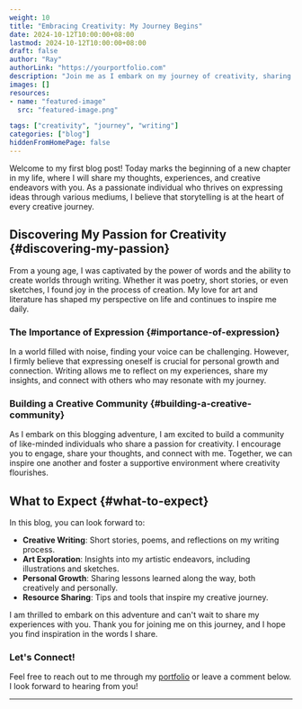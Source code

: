 ```yaml
---
weight: 10
title: "Embracing Creativity: My Journey Begins"
date: 2024-10-12T10:00:00+08:00
lastmod: 2024-10-12T10:00:00+08:00
draft: false
author: "Ray"
authorLink: "https://yourportfolio.com"
description: "Join me as I embark on my journey of creativity, sharing my experiences, insights, and the art of storytelling."
images: []
resources:
- name: "featured-image"
  src: "featured-image.png"

tags: ["creativity", "journey", "writing"]
categories: ["blog"]
hiddenFromHomePage: false
---
```


Welcome to my first blog post! Today marks the beginning of a new chapter in my life, where I will share my thoughts, experiences, and creative endeavors with you. As a passionate individual who thrives on expressing ideas through various mediums, I believe that storytelling is at the heart of every creative journey.

<!--more-->

## Discovering My Passion for Creativity {#discovering-my-passion}

From a young age, I was captivated by the power of words and the ability to create worlds through writing. Whether it was poetry, short stories, or even sketches, I found joy in the process of creation. My love for art and literature has shaped my perspective on life and continues to inspire me daily.

### The Importance of Expression {#importance-of-expression}

In a world filled with noise, finding your voice can be challenging. However, I firmly believe that expressing oneself is crucial for personal growth and connection. Writing allows me to reflect on my experiences, share my insights, and connect with others who may resonate with my journey. 

### Building a Creative Community {#building-a-creative-community}

As I embark on this blogging adventure, I am excited to build a community of like-minded individuals who share a passion for creativity. I encourage you to engage, share your thoughts, and connect with me. Together, we can inspire one another and foster a supportive environment where creativity flourishes.

## What to Expect {#what-to-expect}

In this blog, you can look forward to:

- **Creative Writing**: Short stories, poems, and reflections on my writing process.
- **Art Exploration**: Insights into my artistic endeavors, including illustrations and sketches.
- **Personal Growth**: Sharing lessons learned along the way, both creatively and personally.
- **Resource Sharing**: Tips and tools that inspire my creative journey.

I am thrilled to embark on this adventure and can't wait to share my experiences with you. Thank you for joining me on this journey, and I hope you find inspiration in the words I share.

### Let's Connect!

Feel free to reach out to me through my [portfolio](https://yourportfolio.com) or leave a comment below. I look forward to hearing from you!

---
